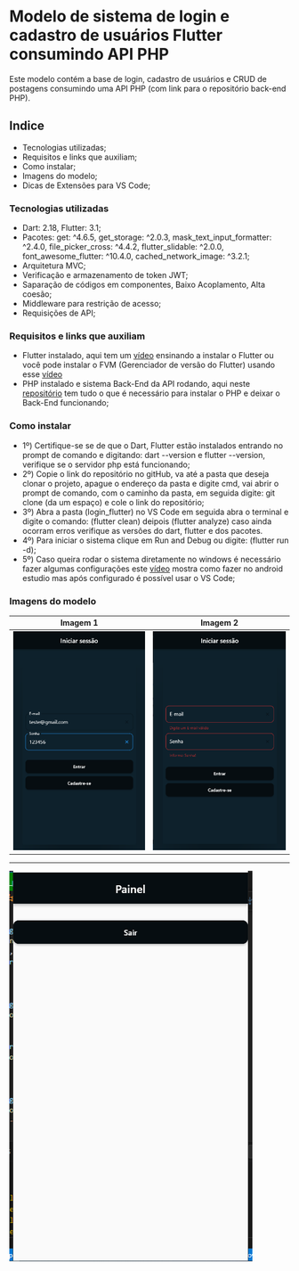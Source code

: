 # Modelo de sistema de login e cadastro de usuários Flutter consumindo API PHP
Este modelo contém a base de login, cadastro de usuários e CRUD de postagens consumindo uma API PHP (com link para o repositório back-end PHP).

## Indice
- Tecnologias utilizadas;
- Requisitos e links que auxiliam;
- Como instalar;
- Imagens do modelo;
- Dicas de Extensões para VS Code;

### Tecnologias utilizadas
- Dart: 2.18, Flutter: 3.1;
- Pacotes: get: ^4.6.5, get_storage: ^2.0.3, mask_text_input_formatter: ^2.4.0, file_picker_cross: ^4.4.2, flutter_slidable: ^2.0.0, font_awesome_flutter: ^10.4.0, cached_network_image: ^3.2.1;
- Arquitetura MVC;
- Verificação e armazenamento de token JWT;
- Saparação de códigos em componentes, Baixo Acoplamento, Alta coesão; 
- Middleware para restrição de acesso;
- Requisições de API;

### Requisitos e links que auxiliam
- Flutter instalado, aqui tem um <a href="https://www.youtube.com/watch?v=FUWYvBJOlsI">vídeo</a> ensinando a instalar o Flutter ou você pode instalar o FVM (Gerenciador de versão do Flutter) usando esse <a href="https://www.youtube.com/watch?v=lQCf4At6Upc">vídeo</a>
- PHP instalado e sistema Back-End da API rodando, aqui neste <a href="https://github.com/Maycon-crz/modelo_de_sistema_php_com_api/blob/main/README.md">repositório</a> tem tudo o que é necessário para instalar o PHP e deixar o Back-End funcionando;

### Como instalar
- 1º) Certifique-se se de que o Dart, Flutter estão instalados entrando no prompt de comando e digitando: dart --version e flutter --version, verifique se o servidor php está funcionando;
- 2º) Copie o link do repositório no gitHub, va até a pasta que deseja clonar o projeto, apague o endereço da pasta e digite cmd, vai abrir o prompt de comando, com o caminho da pasta, em seguida digite: git clone (da um espaço) e cole o link do repositório;
- 3º) Abra a pasta (login_flutter) no VS Code em seguida abra o terminal e digite o comando: (flutter clean) deipois (flutter analyze) caso ainda ocorram erros verifique as versões do dart, flutter e dos pacotes.
- 4º) Para iniciar o sistema clique em Run and Debug ou digite: (flutter run -d);
- 5º) Caso queira rodar o sistema diretamente no windows é necessário fazer algumas configurações este <a href="https://www.youtube.com/watch?v=kkH-LtjPbyU&list=PLzc1k4Riyr4Jv1YxbNadQ0Gua2-dCqD8Q&index=1">vídeo</a> mostra como fazer no android estudio mas após configurado é possível usar o VS Code;

### Imagens do modelo
| Imagem 1                                               | Imagem 2                                                     |
| ------------------------------------------------------ | ------------------------------------------------------------ |
| ![Imagem 1](imagens/login_v2.PNG)                      | ![Imagem 2](imagens/login_validation_v2.PNG)                 |

--------
![Imagem 1](imagens/panel_v2.PNG)
